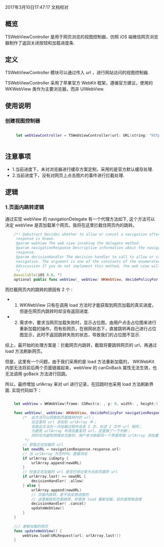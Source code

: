 2017年3月10日17:47:17 文档校对

## 概览

TSWebViewController 是用于网页浏览的视图控制器，仿照 iOS 端微信网页浏览器制作了返回关闭按钮和加载进度条.

## 定义

TSWebViewController 模块可以通过传入 url ，进行网站访问的视图控制器.

TSWebViewController 采用了苹果官方 WebKit 框架，遵循官方建议，使用的 WKWebView 类作为主要浏览器，而非 UIWebView.

## 使用说明

### 创建视图控制器
```swift

     let webViewController = TSWebViewController(url: URL(string: "http://www.baidu.com")!)
     

```  

## 注意事项
* 1.当前进度下，未对浏览器进行缓存方案定制，采用的是官方默认缓存处理.
* 2.当前进度下，没有对网页上点击图片的事件进行拦截处理.

## 逻辑

### 1.页面内跳转逻辑

通过实现 webView 的 navigationDelegate 有一个代理方法如下, 这个方法可以决定 webView 是否加载某个网页。我将在这里拦截住网页内的跳转。	

```swift
	/*! @abstract Decides whether to allow or cancel a navigation after its
     response is known.
     @param webView The web view invoking the delegate method.
     @param navigationResponse Descriptive information about the navigation
     response.
     @param decisionHandler The decision handler to call to allow or cancel the
     navigation. The argument is one of the constants of the enumerated type WKNavigationResponsePolicy.
     @discussion If you do not implement this method, the web view will allow the response, if the web view can show it.
     */
    @available(iOS 8.0, *)
    optional public func webView(_ webView: WKWebView, decidePolicyFor navigationResponse: WKNavigationResponse, decisionHandler: @escaping (WKNavigationResponsePolicy) -> Swift.Void)

```

而拦截网页内的跳转的原因有 2 个 :  

* 1. WKWebView 只有在调用 load 方法时才能获取到网页加载的真实进度，但是在网页内跳转时却没有返回进度. 
* 2. 需求中，要求当网页加载失败时，显示占位图，由用户点击占位图来进行重新加载的操作。而有些网页，在弱网状态下，直接跳转再自己进行占位图显示，此时不返回跳转失败的状态，导致我们的占位图不显示.

综上，最开始的处理方案是：拦截网页内跳转，截取将要跳转网页的 url，再通过 load 方法刷新网页。

但是，这里有一个问题，由于我们采用的是 load 方法重新加载的， WKWebKit 内部无法将前后两个页面链接起来，webView 的 canGoBack 属性无法生效，也无法调用 goBack 方法进行回跳。

所以，最终增加 urlArray 来对 url 进行记录，在回跳时也采用 load 方法刷新界面. 实现代码如下：


```swift

    let webView = WKWebView(frame: CGRect(x: , y: 0, width: , height:))
    
    func webView(_ webView: WKWebView, decidePolicyFor navigationResponse: WKNavigationResponse, decisionHandler: @escaping (WKNavigationResponsePolicy) -> Swift.Void) {
        /*  此方法可以获取到页面跳转时的 url；
            在这里将 url 添加到 urlArray 中；
            但是此方法在一次加载过程中会走 2 次，在这 2 次中 url 相同；
            为避免 urlArray 中添加重复的 url，这里做了一下判断；
            同时也为避免网络状况差时，用户多次刷新同一个界面导致 urlArray 添加重复的 url
         */
        // 获取正在加载的 url
        let newURL = navigationResponse.response.url!
        // 当 urlArray 为空时吗，直接添加
        if urlArray.isEmpty {
            urlArray.append(newURL)
        }
        // 检查正在加载的 url 是否已经记录为当前页面的 url
        if urlArray.last! == newURL {
            decisionHandler( .allow)
        } else {
            urlArray.append(newURL)
            // 页面内跳转，是不会反馈进度的
            // 这里截取到页面跳转，并使用 load 重新加载，目的是获取进度
            decisionHandler( .cancel)
            updateWebView()
        }
    }
    
    /// 更新加载的网页
    func updateWebView() {
        webView.load(URLRequest(url: urlArray.last!))
    }
     

```  


